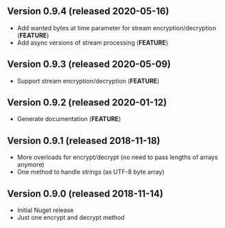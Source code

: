 ## Version 0.9.4 (released 2020-05-16)
- Add wanted bytes at time parameter for stream encryption/decryption (**FEATURE**)
- Add async versions of stream processing (**FEATURE**)

## Version 0.9.3 (released 2020-05-09)
- Support stream encryption/decryption (**FEATURE**)

## Version 0.9.2 (released 2020-01-12)
- Generate documentation (**FEATURE**)

## Version 0.9.1 (released 2018-11-18)
- More overloads for encrypt/decrypt (no need to pass lengths of arrays anymore)
- One method to handle strings (as UTF-8 byte array)
 
## Version 0.9.0 (released 2018-11-14)
- Initial Nuget release
- Just one encrypt and decrypt method